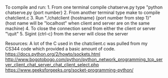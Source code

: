 To compile and run:
	1. From one terminal compile chatserve.py type "python chatserve.py {port number} 
	2. From another terminal type make to compile chatclient.c
	3. Run "./chatclient {hostname} {port number from step 1}" (host name will be "localhost" when client and server are on the same machine)
	4. To close the connection send from either the client or server "\quit"
	5. Sigint {ctrl-c} from the server will close the server


Resources: 
A lot of the C used in the chatclient.c was pulled from my CS344 code which provided a basic amount of code.
https://docs.python.org/2/howto/sockets.html
http://www.bogotobogo.com/python/python_network_programming_tcp_server_client_chat_server_chat_client_select.php
https://www.geeksforgeeks.org/socket-programming-python/